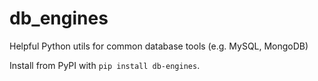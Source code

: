 # db_engines
Helpful Python utils for common database tools (e.g. MySQL, MongoDB)

Install from PyPI with `pip install db-engines`.